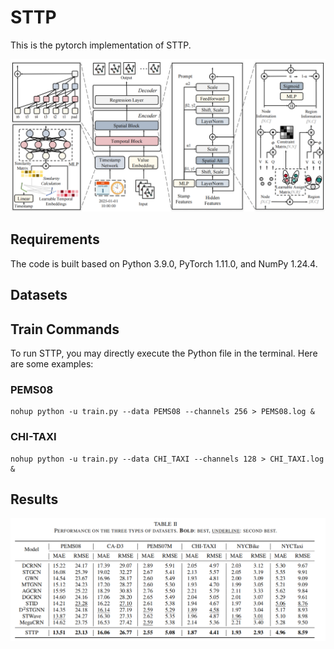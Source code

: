# STTP
This is the pytorch implementation of STTP. 

![image](figs/fig1.png)

## Requirements
The code is built based on Python 3.9.0, PyTorch 1.11.0, and NumPy 1.24.4.
## Datasets

## Train Commands
To run STTP, you may directly execute the Python file in the terminal. Here are some examples: 
### PEMS08
```
nohup python -u train.py --data PEMS08 --channels 256 > PEMS08.log &
```
### CHI-TAXI
```
nohup python -u train.py --data CHI_TAXI --channels 128 > CHI_TAXI.log &
```
## Results
![image](figs/fig2.png)
